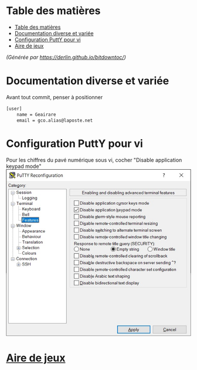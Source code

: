 # Table des matières
- [Table des matières](#table-des-matières)
- [Documentation diverse et variée](#documentation-diverse-et-variée)
- [Configuration PuttY pour vi](#configuration-putty-pour-vi)
- [Aire de jeux](aire-de-jeux)

*(Générée par https://derlin.github.io/bitdowntoc/)*

# Documentation diverse et variée

Avant tout commit, penser à positionner
```
[user]
	name = Geairare
	email = gco.alias@laposte.net
```

# Configuration PuttY pour vi

Pour les chiffres du pavé numérique sous vi, cocher "Disable application keypad mode"
![Disable application keypad mode](CopiesEcrans/PuTTYTerminalFeatures.jpg)

# [Aire de jeux](https://github.com/Geairare/AireDeJeux#mon-aire-de-jeux)

